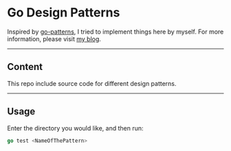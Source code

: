 # Go Design Patterns

Inspired by [go-patterns](https://github.com/tmrts/go-patterns), I tried to implement things here by myself. For more information, please visit [my blog](kitamura.moe).

---

## Content

This repo include source code for different design patterns.

---

## Usage

Enter the directory you would like, and then run:

```Go
go test <NameOfThePattern>
```